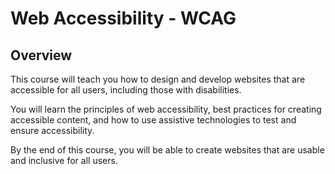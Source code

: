 # Web Accessibility - WCAG

## Overview

This course will teach you how to design and develop websites that are accessible for all users, including those with disabilities. 

You will learn the principles of web accessibility, best practices for creating accessible content, and how to use assistive technologies to test and ensure accessibility.

By the end of this course, you will be able to create websites that are usable and inclusive for all users.

